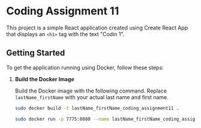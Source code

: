 # Coding Assignment 11

This project is a simple React application created using Create React App that displays an `<h1>` tag with the text "Codin 1".

## Getting Started

To get the application running using Docker, follow these steps:

1. **Build the Docker Image**

   Build the Docker image with the following command. Replace `lastName_firstName` with your actual last name and first name.

   ```bash
   sudo docker build -t lastName_firstName_coding_assignment11 .

   sudo docker run -p 7775:8080 --name lastName_firstName_coding_assignment11 manlupig_ian_coding_assignment11


